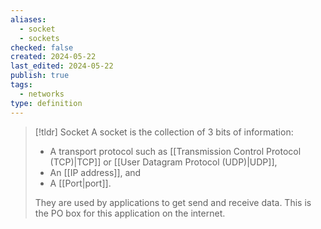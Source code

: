 ```yaml
---
aliases:
  - socket
  - sockets
checked: false
created: 2024-05-22
last_edited: 2024-05-22
publish: true
tags:
  - networks
type: definition
---
```

>[!tldr] Socket
>A socket is the collection of 3 bits of information:
>- A transport protocol such as [[Transmission Control Protocol (TCP)|TCP]] or [[User Datagram Protocol (UDP)|UDP]],
>- An [[IP address]], and
>- A [[Port|port]].
>
>They are used by applications to get send and receive data. This is the PO box for this application on the internet.


